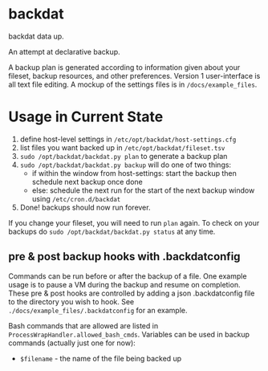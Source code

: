 # backdat
backdat data up.

An attempt at declarative backup.

A backup plan is generated according to information given about your fileset, backup resources, and other preferences. Version 1 user-interface is all text file editing. A mockup of the settings files is in `/docs/example_files`.

# Usage in Current State

1. define host-level settings in `/etc/opt/backdat/host-settings.cfg`
2. list files you want backed up in `/etc/opt/backdat/fileset.tsv`
3. `sudo /opt/backdat/backdat.py plan` to generate a backup plan
4. `sudo /opt/backdat/backdat.py backup` will do one of two things:
    * if within the window from host-settings: start the backup then schedule next backup once done
    * else: schedule the next run for the start of the next backup window using `/etc/cron.d/backdat`
5. Done! backups should now run forever.

If you change your fileset, you will need to run `plan` again.
To check on your backups do `sudo /opt/backdat/backdat.py status` at any time.

## pre & post backup hooks with .backdatconfig
Commands can be run before or after the backup of a file.
One example usage is to pause a VM during the backup and resume on completion.
These pre & post hooks are controlled by adding a json .backdatconfig file to the directory you wish to hook.
See `./docs/example_files/.backdatconfig` for an example.

Bash commands that are allowed are listed in `ProcessWrapHandler.allowed_bash_cmds`.
Variables can be used in backup commands (actually just one for now):

* `$filename` - the name of the file being backed up

